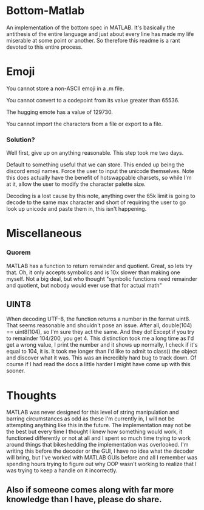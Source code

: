# Bottom-Matlab
An implementation of the bottom spec in MATLAB. It's basically the antithesis of the entire language and just about every line has made my life miserable at some point or another.
So therefore this readme is a rant devoted to this entire process.

# Emoji
You cannot store a non-ASCII emoji in a .m file.

You cannot convert to a codepoint from its value greater than 65536.

The hugging emote has a value of 129730.

You cannot import the characters from a file or export to a file.

### Solution?
Well first, give up on anything reasonable. This step took me two days.

Default to something useful that we can store. This ended up being the discord emoji names. Force the user to input the unicode themselves.
Note this does actually have the benefit of hotswappable charsets, so while I'm at it, allow the user to modify the character palette size.

Decoding is a lost cause by this note, anything over the 65k limit is going to decode to the same max character and short of requiring the user to go look up unicode and paste them in, this isn't happening.

# Miscellaneous
### Quorem
MATLAB has a function to return remainder and quotient. Great, so lets try that. Oh, it only accepts symbolics and is 10x slower than making one myself. Not a big deal, but who thought "symbolic functions need remainder and quotient, but nobody would ever use that for actual math"
## UINT8
When decoding UTF-8, the function returns a number in the format uint8. That seems reasonable and shouldn't pose an issue. After all, double(104) == uint8(104), so I'm sure they act the same. And they do! Except if you try to remainder 104/200, you get 4. 
This distinction took me a long time as I'd get a wrong value, I print the number and it shows up normally, I check if it's equal to 104, it is. It took me longer than I'd like to admit to class() the object and discover what it was.
This was an incredibly hard bug to track down. Of course if I had read the docs a little harder I might have come up with this sooner.

# Thoughts
MATLAB was never designed for this level of string manipulation and barring circumstances as odd as these I'm currently in, I will not be attempting anything like this in the future. 
The implementation may not be the best but every time I thought I knew how something would work, it functioned differently or not at all and I spent so much time trying to work around things that bikeshedding the implementation was overlooked.
I'm writing this before the decoder or the GUI, I have no idea what the decoder will bring, but I've worked with MATLAB GUIs before and all I remember was spending hours trying to figure out why OOP wasn't working to realize that I was trying to keep a handle on it incorrectly.
## Also if someone comes along with far more knowledge than I have, please do share.
